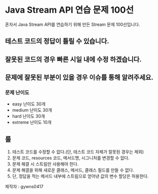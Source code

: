 # Java Stream API 연습 문제 100선

혼자서 Java Stream API를 연습하기 위해 만든 Stream 문제 100선입니다.
## 테스트 코드의 정답이 틀릴 수 있습니다.
## 잘못된 코드의 경우 빠른 시일 내에 수정 하겠습니다.
## 문제에 잘못된 부분이 있을 경우 이슈를 통해 알려주세요.
### 문제 난이도
* easy 난이도 30개
* medium 난이도 30개
* hard 난이도 30개
* extreme 난이도 10개

## 룰
1. 테스트 코드를 수정할 수 없다.(단, 테스트 코드 자체가 잘못된 경우는 제외)
2. 문제 코드, resources 코드, 메서드명, 시그니처를 변경할 수 없다.
3. 문제 해결 시 스트림만 사용해야 한다.
4. 문제 해결을 위해 새로운 클래스, 메서드, 클래스 필드를 만들 수 없다.
5. 단, 정답을 적는 메서드 내부에 스트림으로 얻어낸 값의 변수 할당은 허용한다.

제작자 : gywns0417

